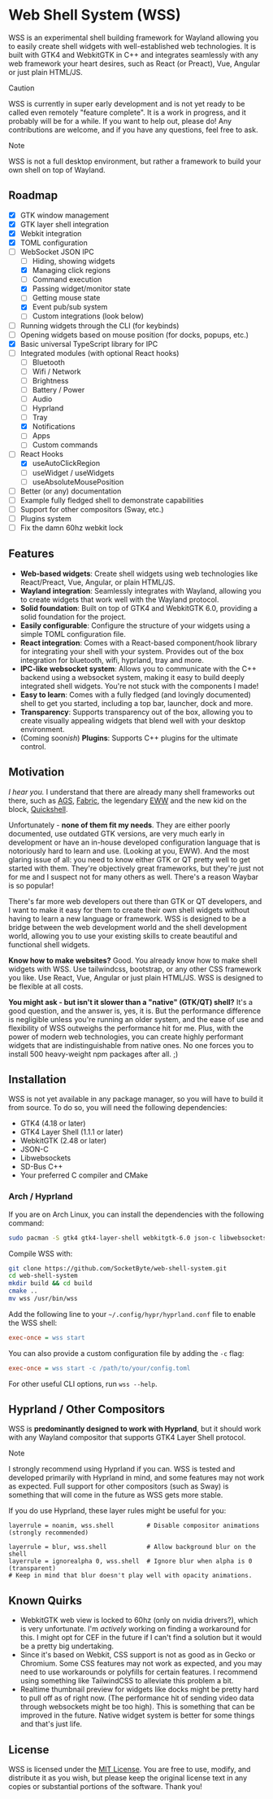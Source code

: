 # Web Shell System (WSS)

WSS is an experimental shell building framework for Wayland allowing you to easily create shell widgets with
well-established web
technologies. It is built with GTK4 and WebkitGTK in C++ and integrates seamlessly with any web framework your heart
desires, such as React (or Preact), Vue, Angular or just plain HTML/JS.

> [!CAUTION]
> WSS is currently in super early development and is not yet ready to be called even remotely "feature complete". It is
> a work
> in
> progress, and it probably will be for a while.
> If you want to help out, please do! Any contributions are welcome, and if you have any questions, feel free to ask.

> [!NOTE]
> WSS is not a full desktop environment, but rather a framework to build your own shell on top of Wayland.

## Roadmap

- [x] GTK window management
- [x] GTK layer shell integration
- [x] Webkit integration
- [x] TOML configuration
- [ ] WebSocket JSON IPC
    - [ ] Hiding, showing widgets
    - [x] Managing click regions
    - [ ] Command execution
    - [x] Passing widget/monitor state
    - [ ] Getting mouse state
    - [x] Event pub/sub system
    - [ ] Custom integrations (look below)
- [ ] Running widgets through the CLI (for keybinds)
- [ ] Opening widgets based on mouse position (for docks, popups, etc.)
- [x] Basic universal TypeScript library for IPC
- [ ] Integrated modules (with optional React hooks)
    - [ ] Bluetooth
    - [ ] Wifi / Network
    - [ ] Brightness
    - [ ] Battery / Power
    - [ ] Audio
    - [ ] Hyprland
    - [ ] Tray
    - [x] Notifications
    - [ ] Apps
    - [ ] Custom commands
- [ ] React Hooks
    - [x] useAutoClickRegion
    - [ ] useWidget / useWidgets
    - [ ] useAbsoluteMousePosition
- [ ] Better (or any) documentation
- [ ] Example fully fledged shell to demonstrate capabilities
- [ ] Support for other compositors (Sway, etc.)
- [ ] Plugins system
- [ ] Fix the damn 60hz webkit lock

## Features

- **Web-based widgets**: Create shell widgets using web technologies like React/Preact, Vue, Angular, or plain HTML/JS.
- **Wayland integration**: Seamlessly integrates with Wayland, allowing you to create widgets that work well with the
  Wayland protocol.
- **Solid foundation**: Built on top of GTK4 and WebkitGTK 6.0, providing a solid foundation for the project.
- **Easily configurable**: Configure the structure of your widgets using a simple TOML configuration file.
- **React integration**: Comes with a React-based component/hook library for integrating your shell with your system.
  Provides out of the box integration for bluetooth, wifi, hyprland, tray and more.
- **IPC-like websocket system**: Allows you to communicate with the C++ backend using a websocket system, making it
  easy to build deeply integrated shell widgets. You're not stuck with the components I made!
- **Easy to learn**: Comes with a fully fledged (and lovingly documented) shell to get you started, including a top bar,
  launcher, dock and more.
- **Transparency**: Supports transparency out of the box, allowing you to create visually appealing widgets that blend
  well with your desktop environment.
- (Coming soon*ish*) **Plugins**: Supports C++ plugins for the ultimate control.

## Motivation

_I hear you._ I understand that there are already many shell frameworks out there, such
as [AGS](https://github.com/Aylur/ags), [Fabric](https://wiki.ffpy.org/), the
legendary [EWW](https://github.com/elkowar/eww) and the new kid on the block, [Quickshell](https://quickshell.org/).

Unfortunately - **none of them fit my needs**. They are either poorly documented, use outdated GTK versions, are very
much early in development or have an in-house developed configuration language that is notoriously hard to learn and
use. (Looking at you, EWW).
And the most glaring issue of all: you need to know either GTK or QT pretty well to get started with them. They're
objectively great frameworks, but they're just not for me and I suspect not for many others as well. There's a reason
Waybar is so popular!

There's far more web developers out there than GTK or QT developers, and I want to make it easy for them to create their
own shell widgets without having to learn a new language or framework. WSS is designed to be a bridge between the web
development world and the shell development world, allowing you to use your existing skills to create beautiful and
functional shell widgets.

**Know how to make websites?** Good. You already know how to make shell widgets with WSS. Use tailwindcss, bootstrap, or
any other CSS framework you like. Use React, Vue, Angular or just plain HTML/JS. WSS is designed to be flexible at all
costs.

**You might ask - but isn't it slower than a "native" (GTK/QT) shell?** It's a good question, and the answer is, yes, it
is. But the performance difference is negligible unless you're running an older system, and the ease of use and
flexibility of WSS outweighs the performance hit for me. Plus, with the power of modern web technologies, you can create
highly performant widgets that are indistinguishable from native ones. No one forces you to install 500 heavy-weight npm
packages after all. ;)

## Installation

WSS is not yet available in any package manager, so you will have to build it from source. To do so, you will need the
following dependencies:

- GTK4 (4.18 or later)
- GTK4 Layer Shell (1.1.1 or later)
- WebkitGTK (2.48 or later)
- JSON-C
- Libwebsockets
- SD-Bus C++
- Your preferred C compiler and CMake

### Arch / Hyprland

If you are on Arch Linux, you can install the dependencies with the following command:

```bash
sudo pacman -S gtk4 gtk4-layer-shell webkitgtk-6.0 json-c libwebsockets sdbus-cpp
```

Compile WSS with:

```bash
git clone https://github.com/SocketByte/web-shell-system.git
cd web-shell-system
mkdir build && cd build
cmake ..
mv wss /usr/bin/wss
```

Add the following line to your `~/.config/hypr/hyprland.conf` file to enable the WSS shell:

```ini
exec-once = wss start
```

You can also provide a custom configuration file by adding the `-c` flag:

```ini
exec-once = wss start -c /path/to/your/config.toml
```

For other useful CLI options, run `wss --help`.

## Hyprland / Other Compositors

WSS is **predominantly designed to work with Hyprland**, but it should work with any Wayland compositor that supports
GTK4 Layer Shell protocol.

> [!NOTE]
> I strongly recommend using Hyprland if you can. WSS is tested and developed
> primarily with Hyprland in mind, and some features may not work as expected.
> Full support for other compositors (such as Sway) is something that will come in the future as WSS gets more
> stable.

If you do use Hyprland, these layer rules might be useful for you:

```
layerrule = noanim, wss.shell         # Disable compositor animations (strongly recommended)

layerrule = blur, wss.shell           # Allow background blur on the shell
layerrule = ignorealpha 0, wss.shell  # Ignore blur when alpha is 0 (transparent)
# Keep in mind that blur doesn't play well with opacity animations.
```

## Known Quirks

- WebkitGTK web view is locked to 60hz (only on nvidia drivers?), which is very unfortunate. I'm _actively_ working on
  finding a workaround for this. I might opt for CEF in the future if I can't find a solution but it would be a pretty
  big undertaking.
- Since it's based on Webkit, CSS support is not as good as in Gecko or Chromium. Some CSS features may not work as
  expected, and you may need to use workarounds or polyfills for certain features. I recommend using something like
  TailwindCSS to alleviate this problem a bit.
- Realtime thumbnail preview for widgets like docks might be pretty hard to pull off as of right now. (The performance
  hit of sending video data through websockets might be too high). This is something that can be improved in the future.
  Native widget system is better for some things and that's just life.

## License

WSS is licensed under the [MIT License](LICENSE). You are free to use, modify, and distribute it as you wish, but please
keep the original license text in any copies or substantial portions of the software. Thank you!